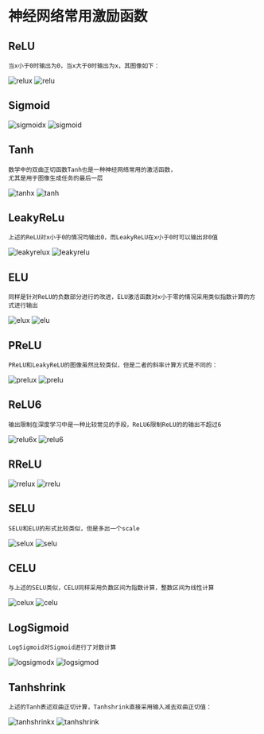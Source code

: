 # 神经网络常用激励函数

## ReLU
```
当x小于0时输出为0，当x大于0时输出为x，其图像如下：
```
![relux](media/16107614857130/relux.jpg)
![relu](media/16107614857130/relu.jpg)

## Sigmoid
![sigmoidx](media/16107614857130/sigmoidx.jpg)
![sigmoid](media/16107614857130/sigmoid.jpg)

## Tanh
```
数学中的双曲正切函数Tanh也是一种神经网络常用的激活函数，
尤其是用于图像生成任务的最后一层
```
![tanhx](media/16107614857130/tanhx.jpg)
![tanh](media/16107614857130/tanh.jpg)

## LeakyReLu
```
上述的ReLU对x小于0的情况均输出0，而LeakyReLU在x小于0时可以输出非0值
```
![leakyrelux](media/16107614857130/leakyrelux.png)
![leakyrelu](media/16107614857130/leakyrelu.jpg)

## ELU
```
同样是针对ReLU的负数部分进行的改进，ELU激活函数对x小于零的情况采用类似指数计算的方式进行输出
```
![elux](media/16107614857130/elux.png)
![elu](media/16107614857130/elu.jpg)

## PReLU
```
PReLU和LeakyReLU的图像虽然比较类似，但是二者的斜率计算方式是不同的：
```
![prelux](media/16107614857130/prelux.jpg)
![prelu](media/16107614857130/prelu.jpg)

## ReLU6
```
输出限制在深度学习中是一种比较常见的手段，ReLU6限制ReLU的的输出不超过6
```
![relu6x](media/16107614857130/relu6x.png)
![relu6](media/16107614857130/relu6.jpg)

## RReLU
![rrelux](media/16107614857130/rrelux.jpg)
![rrelu](media/16107614857130/rrelu.jpg)

## SELU
```
SELU和ELU的形式比较类似，但是多出一个scale
```
![selux](media/16107614857130/selux.png)
![selu](media/16107614857130/selu.jpg)

## CELU
```
与上述的SELU类似，CELU同样采用负数区间为指数计算，整数区间为线性计算
```
![celux](media/16107614857130/celux.png)
![celu](media/16107614857130/celu.jpg)

## LogSigmoid
```
LogSigmoid对Sigmoid进行了对数计算
```
![logsigmodx](media/16107614857130/logsigmodx.png)
![logsigmod](media/16107614857130/logsigmod.jpg)

## Tanhshrink
```
上述的Tanh表述双曲正切计算，Tanhshrink直接采用输入减去双曲正切值：
```
![tanhshrinkx](media/16107614857130/tanhshrinkx.png)
![tanhshrink](media/16107614857130/tanhshrink.jpg)

